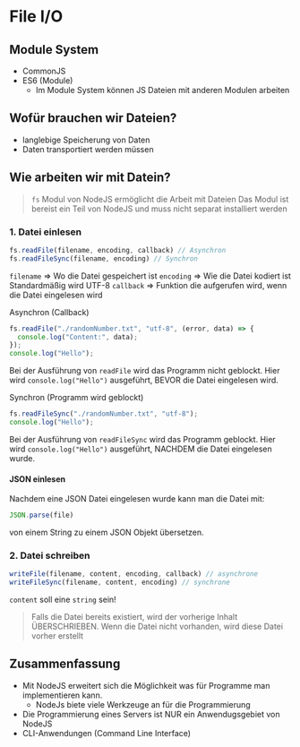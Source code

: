 # File I/O

## Module System

- CommonJS
- ES6 (Module)
  - Im Module System können JS Dateien mit anderen Modulen arbeiten

## Wofür brauchen wir Dateien?

- langlebige Speicherung von Daten
- Daten transportiert werden müssen

## Wie arbeiten wir mit Datein?

> `fs` Modul von NodeJS ermöglicht die Arbeit mit Dateien
> Das Modul ist bereist ein Teil von NodeJS und muss nicht separat installiert werden

### 1. Datei einlesen

```js
fs.readFile(filename, encoding, callback) // Asynchron
fs.readFileSync(filename, encoding) // Synchron
```

`filename` => Wo die Datei gespeichert ist
`encoding` => Wie die Datei kodiert ist
Standardmäßig wird UTF-8
`callback` => Funktion die aufgerufen wird, wenn die Datei eingelesen wird

Asynchron (Callback)

```js
fs.readFile("./randomNumber.txt", "utf-8", (error, data) => {
  console.log("Content:", data);
});
console.log("Hello");
```

Bei der Ausführung von `readFile` wird das Programm nicht geblockt. Hier wird `console.log("Hello")` ausgeführt, BEVOR die Datei eingelesen wird.

Synchron (Programm wird geblockt)

```js
fs.readFileSync("./randomNumber.txt", "utf-8");
console.log("Hello");
```

Bei der Ausführung von `readFileSync` wird das Programm geblockt.
Hier wird `console.log("Hello")` ausgeführt, NACHDEM die Datei eingelesen wurde.

#### JSON einlesen

Nachdem eine JSON Datei eingelesen wurde kann man die Datei mit:

```js
JSON.parse(file)
```

von einem String zu einem JSON Objekt übersetzen.

### 2. Datei schreiben

```js
writeFile(filename, content, encoding, callback) // asynchrone
writeFileSync(filename, content, encoding) // synchrone
```

`content` soll eine `string` sein!

> Falls die Datei bereits existiert, wird der vorherige Inhalt ÜBERSCHRIEBEN.
> Wenn die Datei nicht vorhanden, wird diese Datei vorher erstellt

## Zusammenfassung

- Mit NodeJS erweitert sich die Möglichkeit was für Programme man implementieren kann.  
  - NodeJs biete viele Werkzeuge an für die Programmierung
- Die Programmierung eines Servers ist NUR ein Anwendugsgebiet von NodeJS
- CLI-Anwendungen (Command Line Interface)
